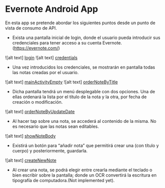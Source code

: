 # Evernote Android App

En esta app se pretende abordar los siguientes puntos desde un punto de vista de consumo de API.

  - Exista una pantalla inicial de login, donde el usuario pueda introducir sus credenciales para tener acceso a su cuenta Evernote. (https://evernote.com/)

![alt text] [login]
![alt text] [credentials]

  - Una vez introducidos los credenciales, se mostrarán en pantalla todas las notas creadas por el usuario.

![alt text] [mainActivityEmpty]
![alt text] [orderNoteByTitle]

  - Dicha pantalla tendrá un menú desplegable con dos opciones. Una de ellas ordenará la lista por el título de la nota y la otra, por fecha de creación o modificación.

![alt text] [orderNoteByUpdateDate]

  - Al hacer tap sobre una nota, se accederá al contenido de la misma. No es necesario que las notas sean editables.

![alt text] [showNoteBody]

  - Existirá un botón para “añadir nota” que permitirá crear una (con título y cuerpo) y posteriormente, guardarla.

![alt text] [createNewNote]

  - Al crear una nota, se podrá elegir entre crearla mediante el teclado o bien escribir sobre la pantalla; donde un OCR convertirá la escritura en tipografía de computadora.(Not implemented yet).


[login]: https://github.com/pjgg/EvernoteAndroidApp/blob/master/doc-img/login.png
[credentials]: https://github.com/pjgg/EvernoteAndroidApp/blob/master/doc-img/credentials.png
[createNewNote]: https://github.com/pjgg/EvernoteAndroidApp/blob/master/doc-img/createNewNote.png
[mainActivityEmpty]: https://github.com/pjgg/EvernoteAndroidApp/blob/master/doc-img/mainActivityEmpty.png
[orderNoteByTitle]: https://github.com/pjgg/EvernoteAndroidApp/blob/master/doc-img/orderNoteByTitle.png
[orderNoteByUpdateDate]: https://github.com/pjgg/EvernoteAndroidApp/blob/master/doc-img/orderNoteByUpdateDate.png
[showNoteBody]: https://github.com/pjgg/EvernoteAndroidApp/blob/master/doc-img/showNoteBody.png
